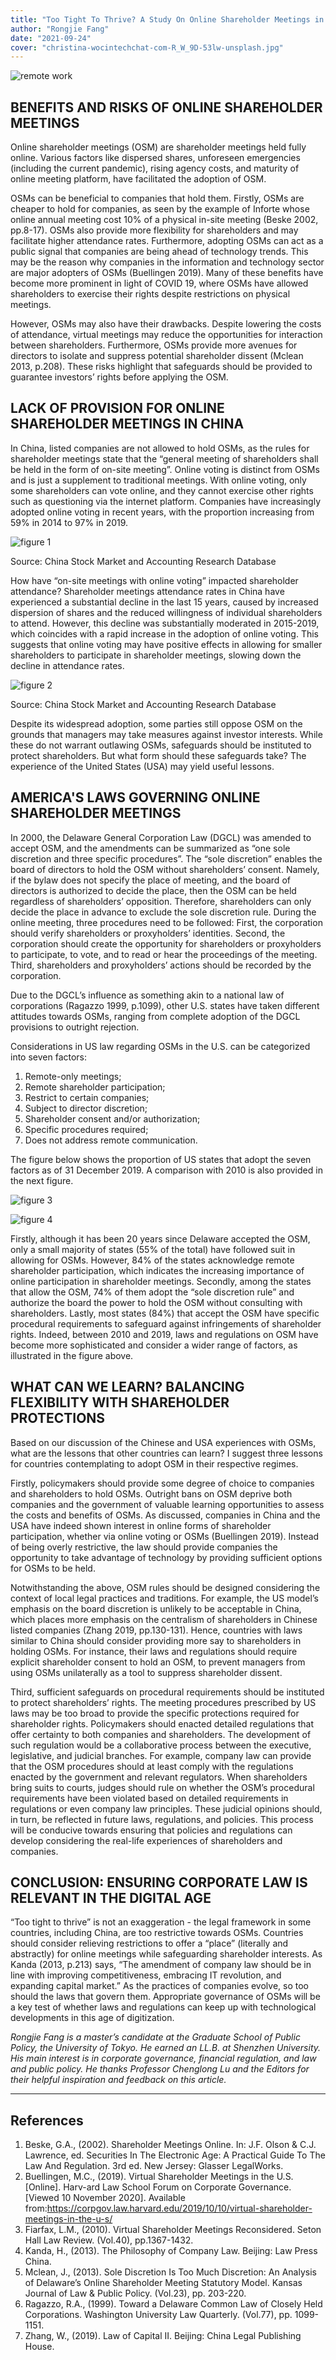 ```yaml
---
title: "Too Tight To Thrive? A Study On Online Shareholder Meetings in China"
author: "Rongjie Fang"
date: "2021-09-24"
cover: "christina-wocintechchat-com-R_W_9D-53lw-unsplash.jpg"
---
```


![remote work](./christina-wocintechchat-com-R_W_9D-53lw-unsplash.jpg)

## BENEFITS AND RISKS OF ONLINE SHAREHOLDER MEETINGS

Online shareholder meetings (OSM) are shareholder meetings held fully online. Various factors like dispersed shares, unforeseen emergencies (including the current pandemic), rising agency costs, and maturity of online meeting platform, have facilitated the adoption of OSM. 

OSMs can be beneficial to companies that hold them. Firstly, OSMs are cheaper to hold for companies, as seen by the example of Inforte whose online annual meeting cost 10% of a physical in-site meeting (Beske 2002, pp.8-17). OSMs also provide more flexibility for shareholders and may facilitate higher attendance rates. Furthermore, adopting OSMs can act as a public signal that companies are being ahead of technology trends. This may be the reason why companies in the information and technology sector are major adopters of OSMs (Buellingen 2019). Many of these benefits have become more prominent in light of COVID 19, where OSMs have allowed shareholders to exercise their rights despite restrictions on physical meetings. 

However, OSMs may also have their drawbacks. Despite lowering the costs of attendance, virtual meetings may reduce the opportunities for interaction between shareholders. Furthermore, OSMs provide more avenues for directors to isolate and suppress potential shareholder dissent (Mclean 2013, p.208). These risks highlight that safeguards should be provided to guarantee investors’ rights before applying the OSM. 

## LACK OF PROVISION FOR ONLINE SHAREHOLDER MEETINGS IN CHINA

In China, listed companies are not allowed to hold OSMs, as the rules for shareholder meetings state that the “general meeting of shareholders shall be held in the form of on-site meeting”. Online voting is distinct from OSMs and is just a supplement to traditional meetings. With online voting, only some shareholders can vote online, and they cannot exercise other rights such as questioning via the internet platform. Companies have increasingly adopted online voting in recent years, with the proportion increasing from 59% in 2014 to 97% in 2019.

![figure 1](./fig1.webp)

Source: China Stock Market and Accounting Research Database

How have “on-site meetings with online voting” impacted shareholder attendance? Shareholder meetings attendance rates in China have experienced a substantial decline in the last 15 years, caused by increased dispersion of shares and the reduced willingness of individual shareholders to attend. However, this decline was substantially moderated in 2015-2019, which coincides with a rapid increase in the adoption of online voting. This suggests that online voting may have positive effects in allowing for smaller shareholders to participate in shareholder meetings, slowing down the decline in attendance rates.  

![figure 2](./fig2.webp)

Source: China Stock Market and Accounting Research Database

Despite its widespread adoption, some parties still oppose OSM on the grounds that managers may take measures against investor interests. While these do not warrant outlawing OSMs, safeguards should be instituted to protect shareholders. But what form should these safeguards take? The experience of the United States (USA) may yield useful lessons.

## AMERICA'S LAWS GOVERNING ONLINE SHAREHOLDER MEETINGS

In 2000, the Delaware General Corporation Law (DGCL) was amended to accept OSM, and the amendments can be summarized as “one sole discretion and three specific procedures”. The “sole discretion” enables the board of directors to hold the OSM without shareholders’ consent. Namely, if the bylaw does not specify the place of meeting, and the board of directors is authorized to decide the place, then the OSM can be held regardless of shareholders’ opposition. Therefore, shareholders can only decide the place in advance to exclude the sole discretion rule. During the online meeting, three procedures need to be followed: First, the corporation should verify shareholders or proxyholders’ identities. Second, the corporation should create the opportunity for shareholders or proxyholders to participate, to vote, and to read or hear the proceedings of the meeting. Third, shareholders and proxyholders’ actions should be recorded by the corporation.

Due to the DGCL’s influence as something akin to a national law of corporations (Ragazzo 1999, p.1099), other U.S. states have taken different attitudes towards OSMs, ranging from complete adoption of the DGCL provisions to outright rejection. 

Considerations in US law regarding OSMs in the U.S. can be categorized into seven factors: 

1. Remote-only meetings; 
1. Remote shareholder participation; 
1. Restrict to certain companies; 
1. Subject to director discretion; 
1. Shareholder consent and/or authorization; 
1. Specific procedures required; 
1. Does not address remote communication.

The figure below shows the proportion of US states that adopt the seven factors as of 31 December 2019. A comparison with 2010 is also provided in the next figure. 

![figure 3](./fig3.webp)

![figure 4](./fig4.webp)

Firstly, although it has been 20 years since Delaware accepted the OSM, only a small majority of states (55% of the total) have followed suit in allowing for OSMs. However, 84% of the states acknowledge remote shareholder participation, which indicates the increasing importance of online participation in shareholder meetings. Secondly, among the states that allow the OSM, 74% of them adopt the “sole discretion rule” and authorize the board the power to hold the OSM without consulting with shareholders. Lastly, most states (84%) that accept the OSM have specific procedural requirements to safeguard against infringements of shareholder rights. Indeed, between 2010 and 2019, laws and regulations on OSM have become more sophisticated and consider a wider range of factors, as illustrated in the figure above. 

## WHAT CAN WE LEARN? BALANCING FLEXIBILITY WITH SHAREHOLDER PROTECTIONS

Based on our discussion of the Chinese and USA experiences with OSMs, what are the lessons that other countries can learn? I suggest three lessons for countries contemplating to adopt OSM in their respective regimes. 

Firstly, policymakers should provide some degree of choice to companies and shareholders to hold OSMs. Outright bans on OSM deprive both companies and the government of valuable learning opportunities to assess the costs and benefits of OSMs. As discussed, companies in China and the USA have indeed shown interest in online forms of shareholder participation, whether via online voting or OSMs (Buellingen 2019). Instead of being overly restrictive, the law should provide companies the opportunity to take advantage of technology by providing sufficient options for OSMs to be held. 

Notwithstanding the above, OSM rules should be designed considering the context of local legal practices and traditions. For example, the US model’s emphasis on the board discretion is unlikely to be acceptable in China, which places more emphasis on the centralism of shareholders in Chinese listed companies (Zhang 2019, pp.130-131). Hence, countries with laws similar to China should consider providing more say to shareholders in holding OSMs. For instance, their laws and regulations should require explicit shareholder consent to hold an OSM, to prevent managers from using OSMs unilaterally as a tool to suppress shareholder dissent. 

Third, sufficient safeguards on procedural requirements should be instituted to protect shareholders’ rights. The meeting procedures prescribed by US laws may be too broad to provide the specific protections required for shareholder rights. Policymakers should enacted detailed regulations that offer certainty to both companies and shareholders. The development of such regulation would be a collaborative process between the executive, legislative, and judicial branches. For example, company law can provide that the OSM procedures should at least comply with the regulations enacted by the government and relevant regulators. When shareholders bring suits to courts, judges should rule on whether the OSM’s procedural requirements have been violated based on detailed requirements in regulations or even company law principles. These judicial opinions should, in turn, be reflected in future laws, regulations, and policies. This process will be conducive towards ensuring that policies and regulations can develop considering the real-life experiences of shareholders and companies. 

## CONCLUSION: ENSURING CORPORATE LAW IS RELEVANT IN THE DIGITAL AGE 
“Too tight to thrive” is not an exaggeration - the legal framework in some countries, including China, are too restrictive towards OSMs. Countries should consider relieving restrictions to offer a “place” (literally and abstractly) for online meetings while safeguarding shareholder interests. As Kanda (2013, p.213) says, “The amendment of company law should be in line with improving competitiveness, embracing IT revolution, and expanding capital market.” As the practices of companies evolve, so too should the laws that govern them. Appropriate governance of OSMs will be a key test of whether laws and regulations can keep up with technological developments in this age of digitization. 

*Rongjie Fang is a master’s candidate at the Graduate School of Public Policy, the University of Tokyo. He earned an LL.B. at Shenzhen University. His main interest is in corporate governance, financial regulation, and law and public policy. He thanks Professor Chenglong Lu and the Editors for their helpful inspiration and feedback on this article.*

---

## References
1. Beske, G.A., (2002). Shareholder Meetings Online. In: J.F. Olson & C.J. Lawrence, ed. Securities In The Electronic Age: A Practical Guide To The Law And Regulation. 3rd ed. New Jersey: Glasser LegalWorks.
1. Buellingen, M.C., (2019). Virtual Shareholder Meetings in the U.S. [Online]. Harv-ard Law School Forum on Corporate Governance. [Viewed 10 November 2020]. Available from:https://corpgov.law.harvard.edu/2019/10/10/virtual-shareholder-meetings-in-the-u-s/
1. Fiarfax, L.M., (2010). Virtual Shareholder Meetings Reconsidered. Seton Hall Law Review. (Vol.40), pp.1367-1432.
1. Kanda, H., (2013). The Philosophy of Company Law. Beijing: Law Press China.
1. Mclean, J., (2013). Sole Discretion Is Too Much Discretion: An Analysis of Delaware’s Online Shareholder Meeting Statutory Model. Kansas Journal of Law & Public Policy. (Vol.23), pp. 203-220.
1. Ragazzo, R.A., (1999). Toward a Delaware Common Law of Closely Held Corporations. Washington University Law Quarterly. (Vol.77), pp. 1099-1151.
1. Zhang, W., (2019). Law of Capital II. Beijing: China Legal Publishing House.
